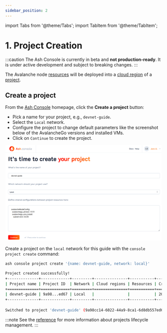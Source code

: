 ```yaml
---
sidebar_position: 2
---
```


import Tabs from '@theme/Tabs';
import TabItem from '@theme/TabItem';

# 1. Project Creation

:::caution
The Ash Console is currently in beta and **not production-ready**. It is under active development and subject to breaking changes.
:::

The Avalanche node [resources](/docs/console/glossary#resource) will be deployed into a [cloud region](/docs/console/glossary#cloud-region) of a [project](/docs/console/glossary#project).

## Create a project

<Tabs>

<TabItem value="console" label="Using the Ash Console" default>

From the [Ash Console](https://console.ash.center) homepage, click the **Create a project** button:
- Pick a name for your project, e.g., `devnet-guide`.
- Select the `Local` network.
- Configure the project to change default parameters like the screenshot below of the AvalancheGo versions and installed VMs.
- Click on `Continue` to create the project.

![Ash Console project create](/img/ash-console-devnet-project-create.png)

</TabItem>

<TabItem value="cli" label="Using the Ash CLI">

Create a project on the `local` network for this guide with the `console project create` command:

```bash title="Command"
ash console project create '{name: devnet-guide, network: local}'
```

```bash title="Output"
Project created successfully!
+--------------+-------------+---------+---------------+-----------+------------------+
| Project name | Project ID  | Network | Cloud regions | Resources | Created at       |
+==============+=============+=========+===============+===========+==================+
| devnet-guide | 9a98...ed67 | Local   |               |           | 2024-04-05T09:09 |
+--------------+-------------+---------+---------------+-----------+------------------+

Switched to project 'devnet-guide' (9a98cc14-6022-44a9-8ca1-6d8db557ed67)!
```

:::note
See the [reference](/docs/console/reference/project-management) for more information about projects lifecycle management.
:::

</TabItem>
</Tabs>
